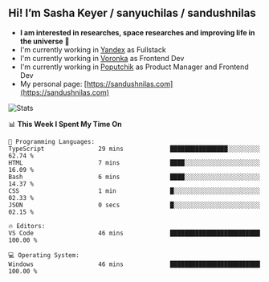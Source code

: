 ## Hi! I’m Sasha Keyer / sanyuchilas / sandushnilas

- **I am interested in researches, space researches and improving life in the universe 🌠** 
- I'm currently working in [Yandex](https://browser.yandex.ru/corp) as Fullstack
- I'm currently working in [Voronka](https://voronka-events.ru/about/) as Frontend Dev
- I'm currently working in [Poputchik](https://putchik.ru/) as Product Manager and Frontend Dev 
- My personal page: [https://sandushnilas.com](https://sandushnilas.com)

![Stats](https://github-readme-stats.vercel.app/api?username=sanyuchilas&show_icons=true&theme=react&hide=issues&count_private=true&layout=compact)

<!--START_SECTION:waka-->
📊 **This Week I Spent My Time On** 

```text
💬 Programming Languages: 
TypeScript               29 mins             ████████████████░░░░░░░░░   62.74 % 
HTML                     7 mins              ████░░░░░░░░░░░░░░░░░░░░░   16.09 % 
Bash                     6 mins              ████░░░░░░░░░░░░░░░░░░░░░   14.37 % 
CSS                      1 min               █░░░░░░░░░░░░░░░░░░░░░░░░   02.33 % 
JSON                     0 secs              █░░░░░░░░░░░░░░░░░░░░░░░░   02.15 % 

🔥 Editors: 
VS Code                  46 mins             █████████████████████████   100.00 % 

💻 Operating System: 
Windows                  46 mins             █████████████████████████   100.00 % 
```


<!--END_SECTION:waka-->
